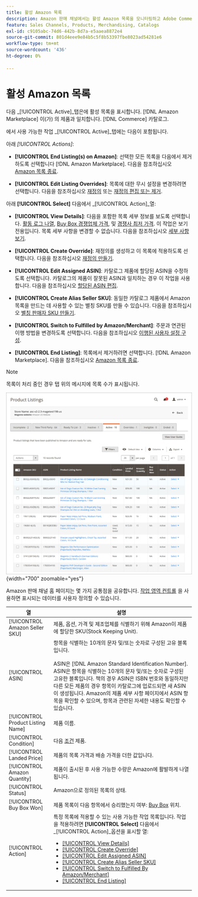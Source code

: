 ```yaml
---
title: 활성 Amazon 목록
description: Amazon 판매 채널에서는 활성 Amazon 목록을 모니터링하고 Adobe Commerce 카탈로그의 제품에 일치하는 활성 탭을 제공합니다.
feature: Sales Channels, Products, Merchandising, Catalogs
exl-id: c9105abc-74d6-442b-8d7a-e5aaea8872e4
source-git-commit: 801d4eee9e84b5c5f8b53397fbe8023ad54281e6
workflow-type: tm+mt
source-wordcount: '436'
ht-degree: 0%

---
```


# 활성 Amazon 목록

다음 _[!UICONTROL Active]_탭은에 활성 목록을 표시합니다. [!DNL Amazon Marketplace] 이(가) 의 제품과 일치합니다. [!DNL Commerce] 카탈로그.

에서 사용 가능한 작업 _[!UICONTROL Active]_탭에는 다음이 포함됩니다.

아래 _[!UICONTROL Actions]_:

- **[!UICONTROL End Listing(s) on Amazon]**: 선택한 모든 목록을 다음에서 제거하도록 선택합니다 [!DNL Amazon Marketplace]. 다음을 참조하십시오 [Amazon 목록 종료](./end-listings-manually.md).

- **[!UICONTROL Edit Listing Overrides]**: 목록에 대한 무시 설정을 변경하려면 선택합니다. 다음을 참조하십시오 [재정의](./overrides.md) 또는 [재정의 편집 또는 제거](./creating-editing-overrides.md#edit-override-single-listing).

아래 **[!UICONTROL Select]** 다음에서 _[!UICONTROL Action]_열:

- **[!UICONTROL View Details]**: 다음을 포함한 목록 세부 정보를 보도록 선택합니다. [활동 로그 나열](./product-listing-details.md#listing-activity-log), [Buy Box 경쟁업체 가격](./product-listing-details.md#buy-box-competitor-pricing), 및 [경쟁사 최저 가격](./product-listing-details.md#lowest-competitor-pricing). 이 작업은 보기 전용입니다. 목록 세부 사항을 변경할 수 없습니다. 다음을 참조하십시오 [세부 사항 보기](./product-listing-details.md).

- **[!UICONTROL Create Override]**: 재정의를 생성하고 이 목록에 적용하도록 선택합니다. 다음을 참조하십시오 [재정의 만들기](./creating-editing-overrides.md).

- **[!UICONTROL Edit Assigned ASIN]**: 카탈로그 제품에 할당된 ASIN을 수정하도록 선택합니다. 카탈로그의 제품이 잘못된 ASIN과 일치하는 경우 이 작업을 사용합니다. 다음을 참조하십시오 [할당된 ASIN 편집](./edit-assigned-asin.md).

- **[!UICONTROL Create Alias Seller SKU]**: 동일한 카탈로그 제품에서 Amazon 목록을 만드는 데 사용할 수 있는 별칭 SKU를 만들 수 있습니다. 다음을 참조하십시오 [별칭 판매자 SKU 만들기](./create-alias-seller-sku.md).

- **[!UICONTROL Switch to Fulfilled by Amazon/Merchant]**: 주문과 연관된 이행 방법을 변경하도록 선택합니다. 다음을 참조하십시오 [이행된 사용자 설정 구성](./fulfilled-by.md#configure-fulfilled-by-settings).

- **[!UICONTROL End Listing]**: 목록에서 제거하려면 선택합니다. [!DNL Amazon Marketplace]. 다음을 참조하십시오 [Amazon 목록 종료](./end-listings-manually.md).

>[!NOTE]
>
>목록이 처리 중인 경우 탭 위의 메시지에 목록 수가 표시됩니다.

![활성 목록](assets/amazon-active-listings.png){width="700" zoomable="yes"}

Amazon 판매 채널 홈 페이지는 몇 가지 공통점을 공유합니다. [작업 영역 컨트롤](./workspace-controls.md) 을 사용하면 표시되는 데이터를 사용자 정의할 수 있습니다.

| 열 | 설명 |
|-----------------------------------|-------------------------------------------------------------------------------------------------------------------------------------------------------------------------------------------------------------------------------------------------------------------------------------------------------------------------------------------------------------------------------------------------------------------------------------------------------------------------------------------------------------------------------------------------------------------------------------------------------------------------------------------------------------------------------------|
| [!UICONTROL Amazon Seller SKU] | 제품, 옵션, 가격 및 제조업체를 식별하기 위해 Amazon이 제품에 할당한 SKU(Stock Keeping Unit). |
| [!UICONTROL ASIN] | 항목을 식별하는 10개의 문자 및/또는 숫자로 구성된 고유 블록입니다. <br><br>ASIN은 [!DNL Amazon Standard Identification Number]. ASIN은 항목을 식별하는 10개의 문자 및/또는 숫자로 구성된 고유한 블록입니다. 책의 경우 ASIN은 ISBN 번호와 동일하지만 다른 모든 제품의 경우 항목이 카탈로그에 업로드되면 새 ASIN이 생성됩니다. Amazon의 제품 세부 사항 페이지에서 ASIN 항목을 확인할 수 있으며, 항목과 관련된 자세한 내용도 확인할 수 있습니다. |
| [!UICONTROL Product Listing Name] | 제품 이름. |
| [!UICONTROL Condition] | 다음 [조건](./product-listing-condition.md) 제품. |
| [!UICONTROL Landed Price] | 제품의 목록 가격과 배송 가격을 더한 값입니다. |
| [!UICONTROL Amazon Quantity] | 제품이 출시된 후 사용 가능한 수량은 Amazon에 활발하게 나열됩니다. |
| [!UICONTROL Status] | Amazon으로 정의된 목록의 상태. |
| [!UICONTROL Buy Box Won] | 제품 목록이 다음 항목에서 승리했는지 여부: [Buy Box](./buy-box-competitor-pricing.md) 위치. |
| [!UICONTROL Action] | 특정 목록에 적용할 수 있는 사용 가능한 작업 목록입니다. 작업을 적용하려면 **[!UICONTROL Select]** 다음에서 _[!UICONTROL Action]_옵션을 표시할 열:<ul><li>[[!UICONTROL View Details]](./product-listing-details.md)</li><li>[[!UICONTROL Create Override]](./creating-editing-overrides.md)</li><li>[[!UICONTROL Edit Assigned ASIN]](./edit-assigned-asin.md)</li><li>[[!UICONTROL Create Alias Seller SKU]](./create-alias-seller-sku.md#region-specific)</li><li>[[!UICONTROL Switch to Fulfilled By Amazon/Merchant]](./fulfilled-by.md#configure-fulfilled-by-settings)</li><li>[[!UICONTROL End Listing]](./end-listings-manually.md)</li></ul> |
